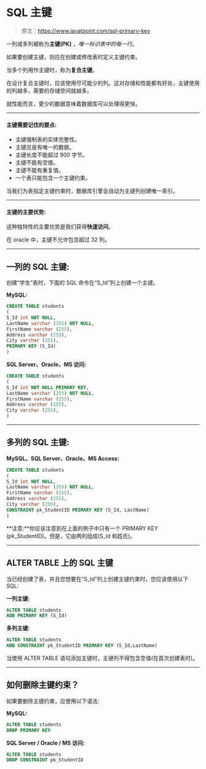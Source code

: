 # SQL 主键

> 原文：<https://www.javatpoint.com/sql-primary-key>

一列或多列被称为**主键(PK)** ，*唯一标识表中的每一行*。

如果要创建主键，则应在创建或修改表时定义主键约束。

当多个列用作主键时，称为**复合主键**。

在设计复合主键时，应该使用尽可能少的列。这对存储和性能都有好处，主键使用的列越多，需要的存储空间就越多。

就性能而言，更少的数据意味着数据库可以处理得更快。

* * *

#### 主键需要记住的要点:

*   主键强制表的实体完整性。
*   主键总是有唯一的数据。
*   主键长度不能超过 900 字节。
*   主键不能有空值。
*   主键不能有重复值。
*   一个表只能包含一个主键约束。

当我们为表指定主键约束时，数据库引擎会自动为主键列创建唯一索引。

* * *

#### 主键的主要优势:

这种独特性的主要优势是我们获得**快速访问**。

在 oracle 中，主键不允许包含超过 32 列。

* * *

## 一列的 SQL 主键:

创建“学生”表时，下面的 SQL 命令在“S_Id”列上创建一个主键。

**MySQL:**

```sql
CREATE TABLE students
(
S_Id int NOT NULL,
LastName varchar (255) NOT NULL,
FirstName varchar (255),
Address varchar (255),
City varchar (255),
PRIMARY KEY (S_Id)
)

```

**SQL Server、Oracle、MS 访问:**

```sql
CREATE TABLE students
(
S_Id int NOT NULL PRIMARY KEY,
LastName varchar (255) NOT NULL,
FirstName varchar (255),
Address varchar (255),
City varchar (255),
)

```

* * *

## 多列的 SQL 主键:

**MySQL、SQL Server、Oracle、MS Access:**

```sql
CREATE TABLE students
(
S_Id int NOT NULL,
LastName varchar (255) NOT NULL,
FirstName varchar (255),
Address varchar (255),
City varchar (255),
CONSTRAINT pk_StudentID PRIMARY KEY (S_Id, LastName)
)

```

**注意:**你应该注意到在上面的例子中只有一个 PRIMARY KEY (pk_StudentID)。但是，它由两列组成(S_Id 和姓氏)。

* * *

## ALTER TABLE 上的 SQL 主键

当已经创建了表，并且您想要在“S_Id”列上创建主键约束时，您应该使用以下 SQL:

**一列主键:**

```sql
ALTER TABLE students
ADD PRIMARY KEY (S_Id)

```

**多列主键:**

```sql
ALTER TABLE students
ADD CONSTRAINT pk_StudentID PRIMARY KEY (S_Id,LastName)

```

当使用 ALTER TABLE 语句添加主键时，主键列不得包含空值(在首次创建表时)。

* * *

## 如何删除主键约束？

如果要删除主键约束，应使用以下语法:

**MySQL:**

```sql
ALTER TABLE students
DROP PRIMARY KEY

```

**SQL Server / Oracle / MS 访问:**

```sql
ALTER TABLE students
DROP CONSTRAINT pk_StudentID

```